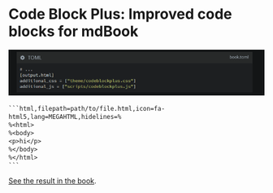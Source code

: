 # Code Block Plus: Improved code blocks for mdBook

![Preview](./preview.jpg)


````markdown,filepath=src/some_chapter.md,icon=fa-markdown
```html,filepath=path/to/file.html,icon=fa-html5,lang=MEGAHTML,hidelines=%
%<html>
%<body>
<p>hi</p>
%</body>
%</html>
```
````

[See the result in the book](https://phoenixr-codes.github.io/mdbook-code-block-plus/).

